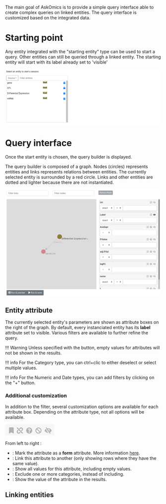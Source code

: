 The main goal of AskOmics is to provide a simple query interface able to create complex queries on linked entities.
The query interface is customized based on the integrated data.

# Starting point

Any entity integrated with the "starting entity" type can be used to start a query. Other entities can still be queried through a linked entity. The starting entity will start with its label already set to 'visible'

![ask](img/startpoint.png)

# Query interface

Once the start entity is chosen, the query builder is displayed.

The query builder is composed of a graph. Nodes (circles) represents entities and links represents relations between entities. The currently selected entity is surrounded by a red circle. Links and other entities are dotted and lighter because there are not instantiated.

![query builder](img/query_builder.png "Query builder, Differential Expression is the selected entity, GeneLink is a suggested entity")

## Entity attribute

The currently selected entity's parameters are shown as attribute boxes on the right of the graph. By default, every instanciated entity has its **label** attribute set to visible. Various filters are available to further refine the query.

!!! Warning
    Unless specified with the <i class="fa fa-question-circle inactive"></i> button, empty values for attributes will not be shown in the results.

!!! info
    For the Category type, you can ctrl+clic to either deselect or select multiple values.

!!! info
    For the Numeric and Date types, you can add filters by clicking on the "+" button.

### Additional customization

In addition to the filter, several customization options are available for each attribute box. Depending on the attribute type, not all options will be available.

![customization](img/attribute_box.png)

From left to right :

- <i class="fa fa-bookmark inactive"></i>: Mark the attribute as a **form** attribute. More information [here](template.md).
- <i class="fa fa-link inactive"></i>: Link this attribute to another (only showing rows where they have the same value).
- <i class="fa fa-question-circle inactive"></i>: Show all values for this attribute, including empty values.
- <i class="fa fa-ban inactive"></i>: Exclude one or more categories, instead of including.
- <i class="fa fa-eye-slash inactive"></i>: Show the value of the attribute in the results.


## Linking entities
